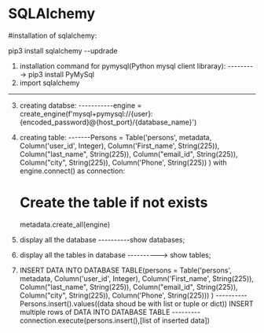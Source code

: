 # SQLAlchemy
#installation of sqlalchemy:

pip3 install sqlalchemy --updrade

1. installation command for pymysql(Python mysql client libraray):
---------> pip3 install PyMySql
2. import sqlalchemy
----------
3. creating databse:
-----------engine = create_engine(f'mysql+pymysql://{user}:{encoded_password}@{host_port}/{database_name}')
4. creating table:
-------Persons = Table('persons', metadata,
                Column('user_id', Integer),
                Column('First_name', String(225)),
                Column("last_name", String(225)),
                Column("email_id", String(225)),
                Column("city", String(225)),
                Column('Phone', String(225))
                )
with engine.connect() as connection:
    # Create the table if not exists
    metadata.create_all(engine)

5. display all the database 
----------show databases;
6. display all the tables in database
----------> show tables;
7. INSERT DATA INTO DATABASE TABLE(persons = Table('persons', metadata, Column('user_id', Integer), Column('First_name', String(225)), Column("last_name", String(225)), Column("email_id", String(225)), Column("city", String(225)), Column('Phone', String(225)))
)
---------- Persons.insert().values((data shoud be with list or tuple or dict))
INSERT multiple rows of DATA INTO DATABASE TABLE 
---------connection.execute(persons.insert(),[list of inserted data])